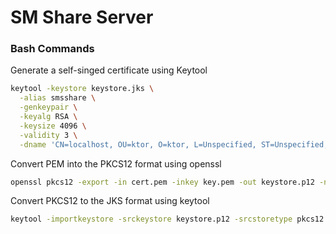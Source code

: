 # SM Share Server

### Bash Commands

Generate a self-singed certificate using Keytool
```bash
keytool -keystore keystore.jks \
  -alias smsshare \
  -genkeypair \
  -keyalg RSA \
  -keysize 4096 \
  -validity 3 \
  -dname 'CN=localhost, OU=ktor, O=ktor, L=Unspecified, ST=Unspecified, C=US'
```

Convert PEM into the PKCS12 format using openssl
```bash
openssl pkcs12 -export -in cert.pem -inkey key.pem -out keystore.p12 -name "smsshare"
```

Convert PKCS12 to the JKS format using keytool
```bash
keytool -importkeystore -srckeystore keystore.p12 -srcstoretype pkcs12 -destkeystore keystore.jks
```